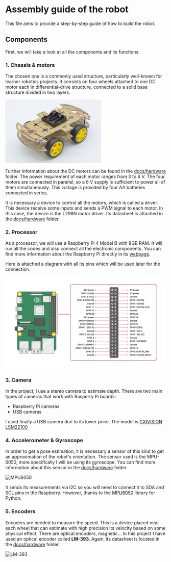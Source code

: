 # Assembly guide of the robot
This file aims to provide a step-by-step guide of how to build the robot.

## Components
First, we will take a look at all the components and its functions.

### 1. Chassis & motors
The chosen one is a commonly used structure, particularly well-known for learner robotics projects. It consists on four wheels attached to one DC motor each in differential-drive structure, connected to a solid base structure divided in two layers.

<img src="Files/chassis.jpg" alt="Chassis" width="300">

Further information about the DC motors can be found in the [docs/hardware](docs/hardware/) folder.
The power requirement of each motor ranges from 3 to 6 V. The four motors are connected in parallel, so a 6 V supply is sufficient to power all of them simultaneously. This voltage is provided by four AA batteries connected in series.

It is necessary a device to control all the motors, which is called a driver. This device receive some inputs and sends a PWM signal to each motor. In this case, the device is the L298N motor driver. Its datasheet is attached in the [docs/hardware](docs/hardware/) folder.

### 2. Processor
As a processor, we will use a Raspberry Pi 4 Model B with 8GB RAM. It will run all the codes and also connect all the electronic components. You can find more information about the Raspberry Pi directly in its [webpage](https://www.raspberrypi.com/products/raspberry-pi-4-model-b/).

Here is attached a diagram with all its pins which will be used later for the connection.

<img src="Files/Raspi-Pinout.png" alt="Raspi" width="800">

### 3. Camera
In the project, I use a stereo camera to estimate depth. There are two main types of cameras that work with Rasperry Pi boards:
- Raspberry Pi cameras
- USB cameras

I used finally a USB camera due to its lower price. The model is [GXIVISION LSM22100](https://www.ebay.es/itm/355022303029)

### 4. Accelerometer & Gyroscope
In order to get a pose estimation, it is necessary a sensor of this kind to get an approximation of the robot's orientation. The sensor used is the MPU-6050, more specifically I will be using its gyroscope. You can find more information about this sensor in the [docs/hardware](docs/hardware/) folder.

<img src="Files/mpu-6050.jpg" alt="MPU6050" width="300">

It sends its measurements via I2C so you will need to connect it to SDA and SCL pins in the Raspberry. However, thanks to the [MPU6050](https://pypi.org/project/mpu6050/) library for Python.

### 5. Encoders
Encoders are needed to measure the speed. This is a device placed near each wheel that can estimate with high precision its velocity based on some physical effect. There are optical encoders, magnetic... In this project I have used an optical encoder called **LM-393**. Again, its datasheet is located in the [docs/hardware](docs/hardware/) folder. 

<img src="Files/lm393.png" alt="LM-393" width="300">



